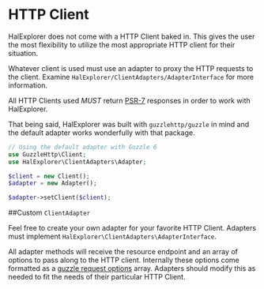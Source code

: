 # HTTP Client

HalExplorer does not come with a HTTP Client baked in. This gives the user
the most flexibility to utilize the most appropriate HTTP client for their
situation.

Whatever client is used must use an adapter to proxy the HTTP requests to the
client. Examine `HalExplorer/ClientAdapters/AdapterInterface` for more
information.

All HTTP Clients used *MUST* return [PSR-7][1] responses in order to work with
HalExplorer.

That being said, HalExplorer was built with `guzzlehttp/guzzle` in mind
and the default adapter works wonderfully with that package.

```php
// Using the default adapter with Guzzle 6
use GuzzleHttp\Client;
use HalExplorer\ClientAdapters\Adapter;

$client = new Client();
$adapter = new Adapter();

$adapter->setClient($client);
```

##Custom `ClientAdapter`

Feel free to create your own adapter for your favorite HTTP Client.
Adapters must implement `HalExplorer\ClientAdapters\AdapterInterface`.

All adapter methods will receive the resource endpoint and an array of options
to pass along to the HTTP client. Internally these options come formatted as a
[guzzle request options][0] array. Adapters should modify this as needed to fit
the needs of their particular HTTP Client.


[0]: http://guzzle.readthedocs.org/en/latest/request-options.html
[1]: http://www.php-fig.org/psr/psr-7
